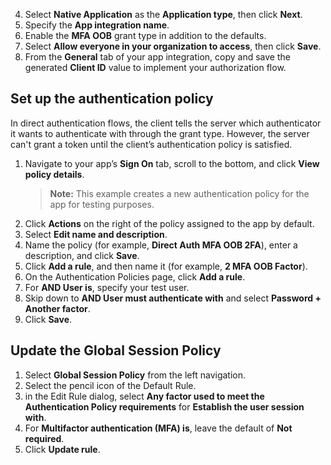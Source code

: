 4. Select **Native Application** as the **Application type**, then click **Next**.
5. Specify the **App integration name**.
6. Enable the **MFA OOB** grant type in addition to the defaults.
7. Select **Allow everyone in your organization to access**, then click **Save**.
8. From the **General** tab of your app integration, copy and save the generated **Client ID** value to implement your authorization flow.

## Set up the authentication policy

In direct authentication flows, the client tells the server which authenticator it wants to authenticate with through the grant type. However, the server can't grant a token until the client’s authentication policy is satisfied.

1. Navigate to your app’s **Sign On** tab, scroll to the bottom, and click **View policy details**.
    > **Note:** This example creates a new authentication policy for the app for testing purposes.
1. Click **Actions** on the right of the policy assigned to the app by default.
1. Select **Edit name and description**.
1. Name the policy (for example, **Direct Auth MFA OOB 2FA**), enter a description, and click **Save**.
1. Click **Add a rule**, and then name it (for example, **2 MFA OOB Factor**).
1. On the Authentication Policies page, click **Add a rule**.
1. For **AND User is**, specify your test user.
1. Skip down to **AND User must authenticate with** and select **Password + Another factor**.
1. Click **Save**.

## Update the Global Session Policy

1. Select **Global Session Policy** from the left navigation.
1. Select the pencil icon of the Default Rule.
1. in the Edit Rule dialog, select **Any factor used to meet the Authentication Policy requirements** for **Establish the user session with**.
1. For **Multifactor authentication (MFA) is**, leave the default of **Not required**.
1. Click **Update rule**.
